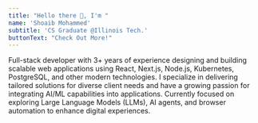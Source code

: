 ```yaml
---
title: "Hello there 👋, I'm "
name: 'Shoaib Mohammed'
subtitle: 'CS Graduate @Illinois Tech.'
buttonText: "Check Out More!"
---
```


Full-stack developer with 3+ years of experience designing and building scalable web applications using React, Next.js, Node.js, Kubernetes, PostgreSQL, and other modern technologies. I specialize in delivering tailored solutions for diverse client needs and have a growing passion for integrating AI/ML capabilities into applications. Currently focused on exploring Large Language Models (LLMs), AI agents, and browser automation to enhance digital experiences.